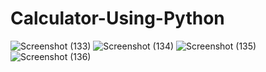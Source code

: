 # Calculator-Using-Python
![Screenshot (133)](https://github.com/yeshipratiksha/Calculator-Using-Python/assets/136492279/41b9b7ef-5729-426b-9ee0-983cf20460f0)
![Screenshot (134)](https://github.com/yeshipratiksha/Calculator-Using-Python/assets/136492279/c25e4c8b-51a5-4bfe-b684-9db134ae24b8)
![Screenshot (135)](https://github.com/yeshipratiksha/Calculator-Using-Python/assets/136492279/ba1e56d3-fbdc-489b-84a2-8dd34814f8b6)
![Screenshot (136)](https://github.com/yeshipratiksha/Calculator-Using-Python/assets/136492279/c914c32b-d2db-4b2d-85e7-a1c279389abe)
